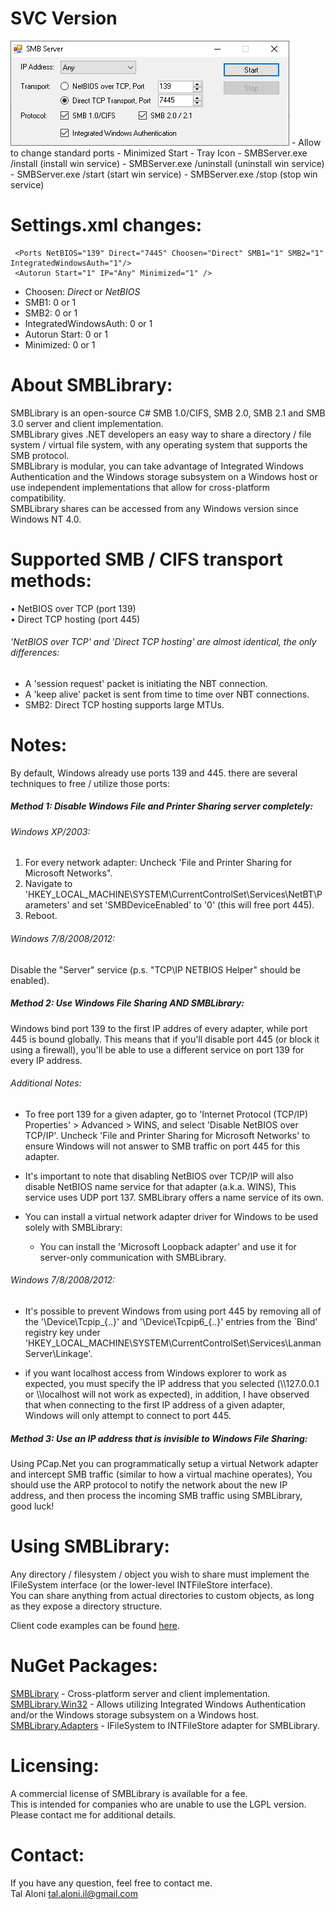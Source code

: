 **SVC Version**
================
<img src="Readme.png"/>           
- Allow to change standard ports
- Minimized Start
- Tray Icon   
- SMBServer.exe /install          (install win service)    
- SMBServer.exe /uninstall        (uninstall win service)    
- SMBServer.exe /start            (start win service)    
- SMBServer.exe /stop             (stop win service)

Settings.xml changes:
=====================
```
 <Ports NetBIOS="139" Direct="7445" Choosen="Direct" SMB1="1" SMB2="1" IntegratedWindowsAuth="1"/>  
 <Autorun Start="1" IP="Any" Minimized="1" />
```
- Choosen: *Direct* or *NetBIOS*
- SMB1: 0 or 1       
- SMB2: 0 or 1
- IntegratedWindowsAuth: 0 or 1
- Autorun Start: 0 or 1     
- Minimized: 0 or 1         

About SMBLibrary:
=================
SMBLibrary is an open-source C# SMB 1.0/CIFS, SMB 2.0, SMB 2.1 and SMB 3.0 server and client implementation.  
SMBLibrary gives .NET developers an easy way to share a directory / file system / virtual file system, with any operating system that supports the SMB protocol.  
SMBLibrary is modular, you can take advantage of Integrated Windows Authentication and the Windows storage subsystem on a Windows host or use independent implementations that allow for cross-platform compatibility.  
SMBLibrary shares can be accessed from any Windows version since Windows NT 4.0.  

Supported SMB / CIFS transport methods:
=======================================
• NetBIOS over TCP (port 139)  
• Direct TCP hosting (port 445)

###### 'NetBIOS over TCP' and 'Direct TCP hosting' are almost identical, the only differences:
- A 'session request' packet is initiating the NBT connection.
- A 'keep alive' packet is sent from time to time over NBT connections.
- SMB2: Direct TCP hosting supports large MTUs.

Notes:
======
By default, Windows already use ports 139 and 445. there are several techniques to free / utilize those ports:

##### Method 1: Disable Windows File and Printer Sharing server completely:
###### Windows XP/2003:
1. For every network adapter: Uncheck 'File and Printer Sharing for Microsoft Networks".
2. Navigate to 'HKEY_LOCAL_MACHINE\SYSTEM\CurrentControlSet\Services\NetBT\Parameters' and set 'SMBDeviceEnabled' to '0' (this will free port 445).
3. Reboot.

###### Windows 7/8/2008/2012:
Disable the "Server" service (p.s. "TCP\IP NETBIOS Helper" should be enabled).

##### Method 2: Use Windows File Sharing AND SMBLibrary:
Windows bind port 139 to the first IP addres of every adapter, while port 445 is bound globally.
This means that if you'll disable port 445 (or block it using a firewall), you'll be able to use a different service on port 139 for every IP address.

###### Additional Notes:
* To free port 139 for a given adapter, go to 'Internet Protocol (TCP/IP) Properties' > Advanced > WINS, and select 'Disable NetBIOS over TCP/IP'.
Uncheck 'File and Printer Sharing for Microsoft Networks' to ensure Windows will not answer to SMB traffic on port 445 for this adapter.

* It's important to note that disabling NetBIOS over TCP/IP will also disable NetBIOS name service for that adapter (a.k.a. WINS), This service uses UDP port 137.
SMBLibrary offers a name service of its own.

* You can install a virtual network adapter driver for Windows to be used solely with SMBLibrary:
  - You can install the 'Microsoft Loopback adapter' and use it for server-only communication with SMBLibrary.

###### Windows 7/8/2008/2012:
* It's possible to prevent Windows from using port 445 by removing all of the '\Device\Tcpip_{..}' and '\Device\Tcpip6_{..}' entries from the `Bind' registry key under 'HKEY_LOCAL_MACHINE\SYSTEM\CurrentControlSet\Services\LanmanServer\Linkage'.  

* if you want localhost access from Windows explorer to work as expected, you must specify the IP address that you selected (\\\\127.0.0.1 or \\\\localhost will not work as expected), in addition, I have observed that when connecting to the first IP address of a given adapter, Windows will only attempt to connect to port 445.

##### Method 3: Use an IP address that is invisible to Windows File Sharing:
Using PCap.Net you can programmatically setup a virtual Network adapter and intercept SMB traffic (similar to how a virtual machine operates), You should use the ARP protocol to notify the network about the new IP address, and then process the incoming SMB traffic using SMBLibrary, good luck! 

Using SMBLibrary:
=================
Any directory / filesystem / object you wish to share must implement the IFileSystem interface (or the lower-level INTFileStore interface).  
You can share anything from actual directories to custom objects, as long as they expose a directory structure.  

Client code examples can be found [here](ClientExamples.md).

NuGet Packages:
===============
[SMBLibrary](https://www.nuget.org/packages/SMBLibrary/) - Cross-platform server and client implementation.  
[SMBLibrary.Win32](https://www.nuget.org/packages/SMBLibrary.Win32/) - Allows utilizing Integrated Windows Authentication and/or the Windows storage subsystem on a Windows host.  
[SMBLibrary.Adapters](https://www.nuget.org/packages/SMBLibrary.Adapters/) - IFileSystem to INTFileStore adapter for SMBLibrary.  

Licensing:
==========
A commercial license of SMBLibrary is available for a fee.  
This is intended for companies who are unable to use the LGPL version.  
Please contact me for additional details.  

Contact:
========
If you have any question, feel free to contact me.  
Tal Aloni <tal.aloni.il@gmail.com>
